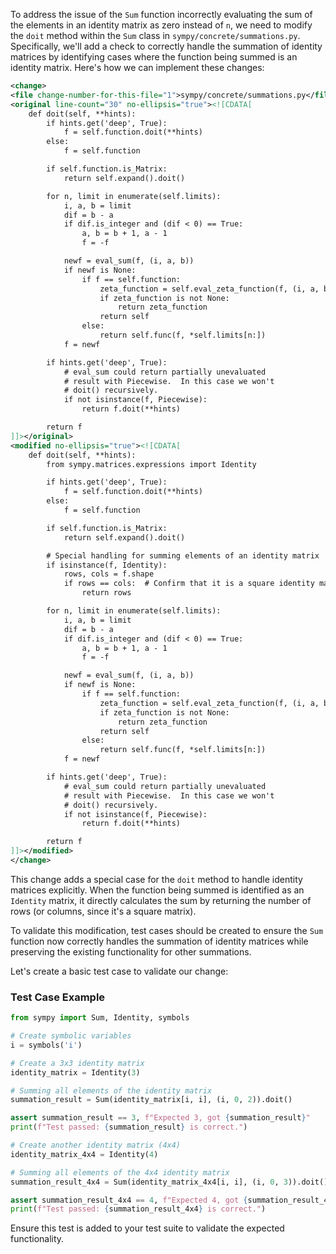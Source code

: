 To address the issue of the `Sum` function incorrectly evaluating the sum of the elements in an identity matrix as zero instead of `n`, we need to modify the `doit` method within the `Sum` class in `sympy/concrete/summations.py`. Specifically, we'll add a check to correctly handle the summation of identity matrices by identifying cases where the function being summed is an identity matrix. Here's how we can implement these changes:

```xml
<change>
<file change-number-for-this-file="1">sympy/concrete/summations.py</file>
<original line-count="30" no-ellipsis="true"><![CDATA[
    def doit(self, **hints):
        if hints.get('deep', True):
            f = self.function.doit(**hints)
        else:
            f = self.function

        if self.function.is_Matrix:
            return self.expand().doit()

        for n, limit in enumerate(self.limits):
            i, a, b = limit
            dif = b - a
            if dif.is_integer and (dif < 0) == True:
                a, b = b + 1, a - 1
                f = -f

            newf = eval_sum(f, (i, a, b))
            if newf is None:
                if f == self.function:
                    zeta_function = self.eval_zeta_function(f, (i, a, b))
                    if zeta_function is not None:
                        return zeta_function
                    return self
                else:
                    return self.func(f, *self.limits[n:])
            f = newf

        if hints.get('deep', True):
            # eval_sum could return partially unevaluated
            # result with Piecewise.  In this case we won't
            # doit() recursively.
            if not isinstance(f, Piecewise):
                return f.doit(**hints)

        return f
]]></original>
<modified no-ellipsis="true"><![CDATA[
    def doit(self, **hints):
        from sympy.matrices.expressions import Identity

        if hints.get('deep', True):
            f = self.function.doit(**hints)
        else:
            f = self.function

        if self.function.is_Matrix:
            return self.expand().doit()

        # Special handling for summing elements of an identity matrix
        if isinstance(f, Identity):
            rows, cols = f.shape
            if rows == cols:  # Confirm that it is a square identity matrix
                return rows

        for n, limit in enumerate(self.limits):
            i, a, b = limit
            dif = b - a
            if dif.is_integer and (dif < 0) == True:
                a, b = b + 1, a - 1
                f = -f

            newf = eval_sum(f, (i, a, b))
            if newf is None:
                if f == self.function:
                    zeta_function = self.eval_zeta_function(f, (i, a, b))
                    if zeta_function is not None:
                        return zeta_function
                    return self
                else:
                    return self.func(f, *self.limits[n:])
            f = newf

        if hints.get('deep', True):
            # eval_sum could return partially unevaluated
            # result with Piecewise.  In this case we won't
            # doit() recursively.
            if not isinstance(f, Piecewise):
                return f.doit(**hints)

        return f
]]></modified>
</change>
```

This change adds a special case for the `doit` method to handle identity matrices explicitly. When the function being summed is identified as an `Identity` matrix, it directly calculates the sum by returning the number of rows (or columns, since it's a square matrix).

To validate this modification, test cases should be created to ensure the `Sum` function now correctly handles the summation of identity matrices while preserving the existing functionality for other summations.

Let's create a basic test case to validate our change:

### Test Case Example

```python
from sympy import Sum, Identity, symbols

# Create symbolic variables
i = symbols('i')

# Create a 3x3 identity matrix
identity_matrix = Identity(3)

# Summing all elements of the identity matrix
summation_result = Sum(identity_matrix[i, i], (i, 0, 2)).doit()

assert summation_result == 3, f"Expected 3, got {summation_result}"
print(f"Test passed: {summation_result} is correct.")

# Create another identity matrix (4x4)
identity_matrix_4x4 = Identity(4)

# Summing all elements of the 4x4 identity matrix
summation_result_4x4 = Sum(identity_matrix_4x4[i, i], (i, 0, 3)).doit()

assert summation_result_4x4 == 4, f"Expected 4, got {summation_result_4x4}"
print(f"Test passed: {summation_result_4x4} is correct.")
```

Ensure this test is added to your test suite to validate the expected functionality.